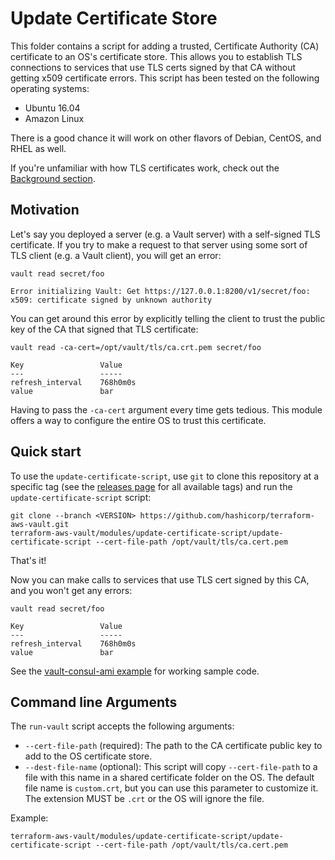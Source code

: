 # Update Certificate Store

This folder contains a script for adding a trusted, Certificate Authority (CA) certificate to an OS's certificate 
store. This allows you to establish TLS connections to services that use TLS certs signed by that CA without getting 
x509 certificate errors. This script has been tested on the following operating systems:

* Ubuntu 16.04
* Amazon Linux

There is a good chance it will work on other flavors of Debian, CentOS, and RHEL as well.

If you're unfamiliar with how TLS certificates work, check out the [Background 
section](https://github.com/hashicorp/terraform-aws-vault/tree/master/modules/private-tls-cert#background).





## Motivation

Let's say you deployed a server (e.g. a Vault server) with a self-signed TLS certificate. If you try to make a request 
to that server using some sort of TLS client (e.g. a Vault client), you will get an error:

```
vault read secret/foo

Error initializing Vault: Get https://127.0.0.1:8200/v1/secret/foo: x509: certificate signed by unknown authority
```

You can get around this error by explicitly telling the client to trust the public key of the CA that signed that TLS
certificate:

```
vault read -ca-cert=/opt/vault/tls/ca.crt.pem secret/foo

Key                 Value
---                 -----
refresh_interval    768h0m0s
value               bar
```

Having to pass the `-ca-cert` argument every time gets tedious. This module offers a way to configure the entire OS
to trust this certificate.




## Quick start

To use the `update-certificate-script`, use `git` to clone this repository at a specific tag (see the 
[releases page](../../../../releases) for all available tags) and run the `update-certificate-script` script:

```
git clone --branch <VERSION> https://github.com/hashicorp/terraform-aws-vault.git
terraform-aws-vault/modules/update-certificate-script/update-certificate-script --cert-file-path /opt/vault/tls/ca.cert.pem
```

That's it!

Now you can make calls to services that use TLS cert signed by this CA, and you won't get any errors:

```
vault read secret/foo

Key                 Value
---                 -----
refresh_interval    768h0m0s
value               bar
```

See the [vault-consul-ami example](https://github.com/hashicorp/terraform-aws-vault/tree/master/examples/vault-consul-ami) for working sample code.





## Command line Arguments

The `run-vault` script accepts the following arguments:

* `--cert-file-path` (required): The path to the CA certificate public key to add to the OS certificate store.
* `--dest-file-name` (optional): This script will copy `--cert-file-path` to a file with this name in a shared 
  certificate folder on the OS. The default file name is `custom.crt`, but you can use this parameter to customize 
  it. The extension MUST be `.crt` or the OS will ignore the file.

Example:

```
terraform-aws-vault/modules/update-certificate-script/update-certificate-script --cert-file-path /opt/vault/tls/ca.cert.pem
```

